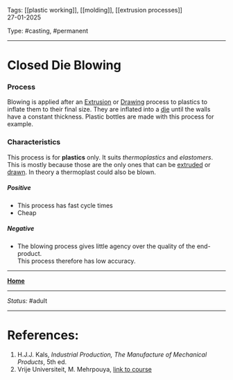 Tags: [[plastic working]], [[molding]], [[extrusion processes]] <br>27-01-2025

Type: #casting, #permanent

---
# Closed Die Blowing
### Process
Blowing is applied after an [Extrusion](Extrusion.md) or [Drawing](Drawing.md) process to plastics to inflate them to their final size. They are inflated into a [die](!%20Manufacturing%20Technologies%20Overview.md#Terms%20and%20Disambiguation) until the walls have a constant thickness. Plastic bottles are made with this process for example.

### Characteristics
This process is for __plastics__ only. It suits _thermoplastics_ and _elastomers_. This is mostly because those are the only ones that can be [extruded](Extrusion.md) or [drawn](Drawing.md). In theory a thermoplast could also be blown.
##### Positive
- This process has fast cycle times
- Cheap
##### Negative
- The blowing process gives little agency over the quality of the end-product. <br>This process therefore has low accuracy.








---
__[Home](!%20Manufacturing%20Technologies%20Overview.md)__

---
_Status:_ #adult

---
# References:

1. H.J.J. Kals, _Industrial Production, The Manufacture of Mechanical Products_, 5th ed.
2. Vrije Universiteit, M. Mehrpouya, [link to course](https://canvas.utwente.nl/courses/15351)